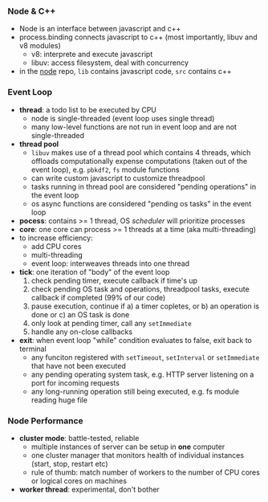 ### Node & C++

- Node is an interface between javascript and c++
- process.binding connects javascript to c++ (most importantly, libuv and v8 modules)
  - v8: interprete and execute javascript
  - libuv: access filesystem, deal with concurrency
- in the [node](https://github.com/nodejs/node) repo, `lib` contains javascript code, `src` contains c++

### Event Loop

- **thread**: a todo list to be executed by CPU
  - node is single-threaded (event loop uses single thread)
  - many low-level functions are not run in event loop and are not single-threaded
- **thread pool**
  - `libuv` makes use of a thread pool which contains 4 threads, which offloads computationally expense computations (taken out of the event loop), e.g. `pbkdf2`, `fs` module functions
  - can write custom javascript to customize threadpool
  - tasks running in thread pool are considered "pending operations" in the event loop
  - os async functions are considered "pending os tasks" in the event loop
- **pocess**: contains >= 1 thread, OS _scheduler_ will prioritize processes
- **core**: one core can process >= 1 threads at a time (aka multi-threading)
- to increase efficiency:
  - add CPU cores
  - multi-threading
  - event loop: interweaves threads into one thread
- **tick**: one iteration of "body" of the event loop
  1. check pending timer, execute callback if time's up
  2. check pending OS task and operations, threadpool tasks, execute callback if completed (99% of our code)
  3. pause execution, continue if a) a timer copletes, or b) an operation is done or c) an OS task is done
  4. only look at pending timer, call any `setImmediate`
  5. handle any on-close callbacks
- **exit**: when event loop "while" condition evaluates to false, exit back to terminal
  - any funciton registered with `setTimeout`, `setInterval` or `setImmediate` that have not been executed
  - any pending operating system task, e.g. HTTP server listening on a port for incoming requests
  - any long-running operation still being executed, e.g. fs module reading huge file

### Node Performance

- **cluster mode**: battle-tested, reliable
  - multiple instances of server can be setup in **one** computer
  - one cluster manager that monitors health of individual instances (start, stop, restart etc)
  - rule of thumb: match number of workers to the number of CPU cores or logical cores on machines
- **worker thread**: experimental, don't bother
